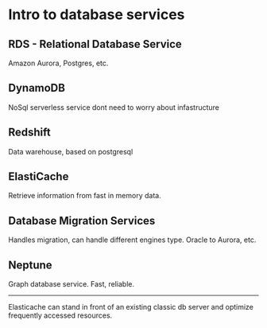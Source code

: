 # Intro to database services

## RDS - Relational Database Service
Amazon Aurora, Postgres, etc.

## DynamoDB
NoSql serverless service
dont need to worry about infastructure

## Redshift
Data warehouse, based on postgresql

## ElastiCache
Retrieve information from fast in memory data.

## Database Migration Services
Handles migration, can handle different engines type. Oracle to Aurora, etc.

## Neptune
Graph database service. Fast, reliable.

---

Elasticache can stand in front of an existing classic db server and optimize frequently accessed resources.



